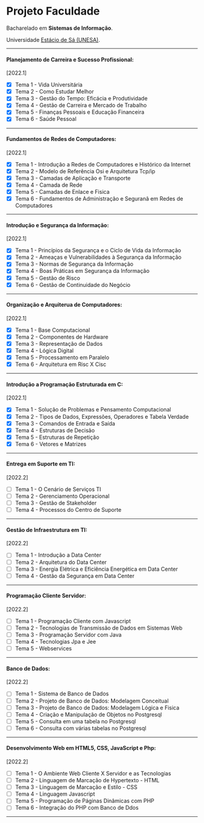 # Projeto Faculdade

Bacharelado em **Sistemas de Informação**.

Universidade [Estácio de Sá (UNESA)](https://estacio.br/).

---

#### Planejamento de Carreira e Sucesso Profissional:

[2022.1]

- [x] Tema 1 - Vida Universitária
- [x] Tema 2 - Como Estudar Melhor
- [x] Tema 3 - Gestão do Tempo: Eficácia e Produtividade
- [x] Tema 4 - Gestão de Carreira e Mercado de Trabalho
- [x] Tema 5 - Finanças Pessoais e Educação Financeira
- [x] Tema 6 - Saúde Pessoal

---

#### Fundamentos de Redes de Computadores:

[2022.1]

- [x] Tema 1 - Introdução a Redes de Computadores e Histórico da Internet
- [x] Tema 2 - Modelo de Referência Osi e Arquitetura Tcp/ip
- [x] Tema 3 - Camadas de Aplicação e Transporte
- [x] Tema 4 - Camada de Rede
- [x] Tema 5 - Camadas de Enlace e Fisica
- [x] Tema 6 - Fundamentos de Administração e Seguranã em Redes de Computadores

---

#### Introdução e Segurança da Informação:

[2022.1]

- [x] Tema 1 - Princípios da Segurança e o Ciclo de Vida da Informação
- [x] Tema 2 - Ameaças e Vulnerabilidades à Segurança da Informação
- [x] Tema 3 - Normas de Segurança da Informação
- [x] Tema 4 - Boas Práticas em Segurança da Informação
- [x] Tema 5 - Gestão de Risco
- [x] Tema 6 - Gestão de Continuidade do Negócio

---

#### Organização e Arquiterua de Computadores:

[2022.1]

- [x] Tema 1 - Base Computacional
- [x] Tema 2 - Componentes de Hardware
- [x] Tema 3 - Representação de Dados
- [x] Tema 4 - Lógica Digital
- [x] Tema 5 - Processamento em Paralelo
- [x] Tema 6 - Arquitetura em Risc X Cisc

---

#### Introdução a Programação Estruturada em C:

[2022.1]

- [x] Tema 1 - Solução de Problemas e Pensamento Computacional
- [x] Tema 2 - Tipos de Dados, Expressões, Operadores e Tabela Verdade
- [x] Tema 3 - Comandos de Entrada e Saída
- [x] Tema 4 - Estruturas de Decisão
- [x] Tema 5 - Estruturas de Repetição
- [x] Tema 6 - Vetores e Matrizes

---

#### Entrega em Suporte em TI:

[2022.2]

- [ ] Tema 1 - O Cenário de Serviços TI
- [ ] Tema 2 - Gerenciamento Operacional
- [ ] Tema 3 - Gestão de Stakeholder
- [ ] Tema 4 - Processos do Centro de Suporte

---

#### Gestão de Infraestrutura em TI:

[2022.2]

- [ ] Tema 1 - Introdução a Data Center
- [ ] Tema 2 - Arquitetura do Data Center
- [ ] Tema 3 - Energia Elétrica e Eficiência Energética em Data Center
- [ ] Tema 4 - Gestão da Segurança em Data Center

---

#### Programação Cliente Servidor:

[2022.2]

- [ ] Tema 1 - Programação Cliente com Javascript
- [ ] Tema 2 - Tecnologias de Transmissão de Dados em Sistemas Web
- [ ] Tema 3 - Programação Servidor com Java
- [ ] Tema 4 - Tecnologias Jpa e Jee
- [ ] Tema 5 - Webservices

---

#### Banco de Dados:

[2022.2]

- [ ] Tema 1 - Sistema de Banco de Dados
- [ ] Tema 2 - Projeto de Banco de Dados: Modelagem Conceitual
- [ ] Tema 3 - Projeto de Banco de Dados: Modelagem Lógica e Fisica
- [ ] Tema 4 - Criação e Manipulação de Objetos no Postgresql
- [ ] Tema 5 - Consulta em uma tabela no Postgresql
- [ ] Tema 6 - Consulta com várias tabelas no Postgresql

---

#### Desenvolvimento Web em HTML5, CSS, JavaScript e Php:

[2022.2]

- [ ] Tema 1 - O Ambiente Web Cliente X Servidor e as Tecnologias
- [ ] Tema 2 - Linguagem de Marcação de Hypertexto - HTML
- [ ] Tema 3 - Linguagem de Marcação e Estilo - CSS
- [ ] Tema 4 - Linguagem Javascript
- [ ] Tema 5 - Programação de Páginas Dinâmicas com PHP
- [ ] Tema 6 - Integração do PHP com Banco de Ddos

---